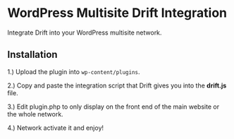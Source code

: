 # WordPress Multisite Drift Integration
Integrate Drift into your WordPress multisite network.

## Installation
1.) Upload the plugin into ``wp-content/plugins``.

2.) Copy and paste the integration script that Drift gives you into the <b>drift.js</b> file.

3.) Edit plugin.php to only display on the front end of the main website or the whole network.

4.) Network activate it and enjoy!


